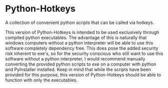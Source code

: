 # Python-Hotkeys
A collection of convenient python scripts that can be called via hotkeys.


This version of Python-Hotkeys is intended to be used exclusively through compiled python executables.
The advantage of this is naturally that windows computers without a python interpreter will be able to use this software completely dependency free.
This does pose the added security risk inherent to exe's, so for the security conscious who still want to use this software without a python interpreter, I would recommend manually converting the provided python scripts to exe on a computer with python and PyInstaller installed.
Keep in mind that while the scripts have been provided for this purpose, this version of Python-Hotkeys should be able to function with only the executables.
